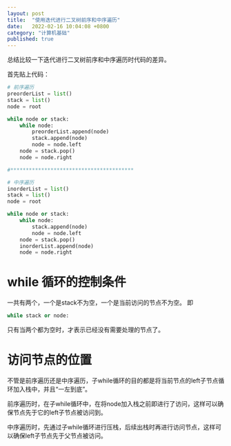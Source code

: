 ```yaml
---
layout: post
title:  "使用迭代进行二叉树前序和中序遍历"
date:   2022-02-16 10:04:08 +0800
category: "计算机基础"
published: true
---
```


总结比较一下迭代进行二叉树前序和中序遍历时代码的差异。


<!--more-->



首先贴上代码：
```python
# 前序遍历
preorderList = list()
stack = list()
node = root

while node or stack:
    while node:
        preorderList.append(node)
        stack.append(node)
        node = node.left
    node = stack.pop()
    node = node.right

#****************************************

# 中序遍历
inorderList = list()
stack = list()
node = root

while node or stack:
    while node:
        stack.append(node)
        node = node.left
    node = stack.pop()
    inorderList.append(node)
    node = node.right

```

# while 循环的控制条件
一共有两个，一个是stack不为空，一个是当前访问的节点不为空。
即
```python
while stack or node:
```
只有当两个都为空时，才表示已经没有需要处理的节点了。

# 访问节点的位置

不管是前序遍历还是中序遍历，子while循环的目的都是将当前节点的left子节点循环加入栈中，并且“一左到底”。

前序遍历时，在子while循环中，在将node加入栈之前即进行了访问，这样可以确保节点先于它的left子节点被访问到。

中序遍历时，先通过子while循环进行压栈，后续出栈时再进行访问节点，这样可以确保left子节点先于父节点被访问。



